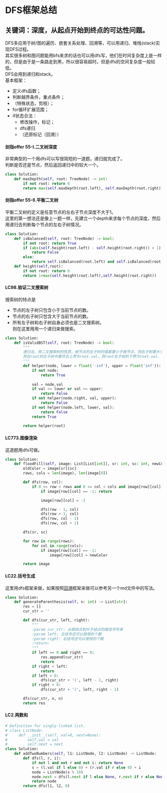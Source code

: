 # DFS框架总结
## 关键词：深度，从起点开始到终点的可达性问题。
DFS多应用于树/图的遍历、嵌套关系处理、回溯等，可以用递归、堆栈(stack)实现DFS过程。  
其实很多树和图问题能用bfs来求的话也可以用dfs写，他们在时间复杂度上是一样的，但是由于是一条路走到黑，所以很容易超时。但是dfs的空间复杂度一般较低。  
DFS会用到递归和stack。  
基本框架：
- 定义dfs函数；
- 判断越界条件，重点条件；
- （特殊状态，剪枝）；
- for循环扩展范围；
- if状态合法：
    - 修改操作，标记；
    - dfs递归
    - （还原标记（回溯））

#### 剑指offer 55-I.二叉树深度
非常典型的一个用dfs可以写很简短的一道题，递归就完成了。  
判断是否还是节点，然后返回递归中的较大一个。
```python
class Solution:
    def maxDepth(self, root: TreeNode) -> int:
        if not root: return 0
        return max(self.maxDepth(root.left), self.maxDepth(root.right)) + 1
```
#### 剑指offer 55-II.平衡二叉树
平衡二叉树的定义是任意节点的左右子节点深度不大于1。  
这里的第一想法还是像上一题一样，先建立一个depth来求每个节点的深度，然后用递归去判断每个节点的左右子树情况。

```python
class Solution:
    def isBalanced(self, root: TreeNode) -> bool:
        if not root: return True
        if (abs(self.height(root.left) - self.height(root.right)) > 1):
            return False
        else:
            return self.isBalanced(root.left) and self.isBalanced(root.right)
    def height(self,root):
        if not root: return 0
        return 1+max(self.height(root.left),self.height(root.right))
```
#### LC98.验证二叉搜索树
搜索树的特点是
- 节点的左子树只包含小于当前节点的数。
- 节点的右子树只包含大于当前节点的数。
- 所有左子树和右子树自身必须也是二叉搜索树。  
则在这里用用一个递归来做搜索。
```python
class Solution:
    def isValidBST(self, root: TreeNode) -> bool:
        """
        递归法，用二叉搜索树的性质，根节点的左子树的值都要小于根节点，而右子树要大于根节点。则递归函数设计为一个有值域的判断函数，当超过这个值域则不是二叉搜索树。
        而在root的左子树中要符合上界为root.val，而root右子树的下界为root.val.
        """
        def helper(node, lower = float('-inf'), upper = float('inf')):
            if not node:
                return True
            
            val = node.val
            if val <= lower or val >= upper:
                return False
            if not helper(node.right, val, upper):
                return False
            if not helper(node.left, lower, val):
                return False
            return True
        
        return helper(root)
```

#### LC773.图像渲染
这道题用dfs可做。
```python
class Solution:
    def floodFill(self, image: List[List[int]], sr: int, sc: int, newColor: int) -> List[List[int]]:
        oldColor = image[sr][sc]
        rows, cols = len(image), len(image[0])

        def dfs(row, col):
            if 0 <= row < rows and 0 <= col < cols and image[row][col] == oldColor:
                if image[row][col] == -1: return

                image[row][col] = -1

                dfs(row - 1, col)
                dfs(row + 1, col)
                dfs(row, col - 1)
                dfs(row, col + 1)

        dfs(sr, sc)

        for row in range(rows):
            for col in range(cols):
                if image[row][col] == -1:
                    image[row][col] = newColor

        return image
```

#### LC22.括号生成
这里用dfs框架来做，如果按照[回溯](https://github.com/hangzhang23/technical_summary/blob/master/leetcode/%E5%9B%9E%E6%BA%AF%E6%B3%95.md)框架来做可以参考另一个md文件中的写法。
```python
class Solution:
    def generateParenthesis(self, n: int) -> List[str]:
        res = []
        cur_str = ''

        def dfs(cur_str, left, right):
            """
            :param cur_str: 从根结点到叶子结点的路径字符串
            :param left: 左括号还可以使用的个数
            :param right: 右括号还可以使用的个数
            :return:
            """
            if left == 0 and right == 0:
                res.append(cur_str)
                return
            if right < left:
                return
            if left > 0:
                dfs(cur_str + '(', left - 1, right)
            if right > 0:
                dfs(cur_str + ')', left, right - 1)

        dfs(cur_str, n, n)
        return res
```

#### LC2.两数和
```python
# Definition for singly-linked list.
# class ListNode:
#     def __init__(self, val=0, next=None):
#         self.val = val
#         self.next = next
class Solution:
    def addTwoNumbers(self, l1: ListNode, l2: ListNode) -> ListNode:
        def dfs(l, r, i):
            if not l and not r and not i: return None
            s = (l.val if l else 0) + (r.val if r else 0) + i
            node = ListNode(s % 10)
            node.next = dfs(l.next if l else None, r.next if r else None, s // 10)
            return node
        return dfs(l1, l2, 0)
```
